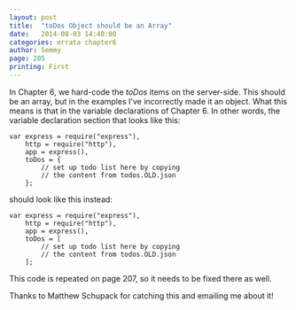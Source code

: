 ```yaml
---
layout: post
title:  "toDos Object should be an Array"
date:   2014-08-03 14:40:00
categories: errata chapter6
author: Semmy
page: 205
printing: First
---
```


In Chapter 6, we hard-code the _toDos_ items on the server-side. This should be an array, but
in the examples I've incorrectly made it an object. What this means is that in the variable
declarations of Chapter 6. In other words, the variable declaration section that looks like this:

    var express = require("express"),
        http = require("http"),
        app = express(),
        toDos = {
            // set up todo list here by copying
            // the content from todos.OLD.json
        };

should look like this instead:

    var express = require("express"),
        http = require("http"),
        app = express(),
        toDos = [
            // set up todo list here by copying
            // the content from todos.OLD.json
        ];


This code is repeated on page 207, so it needs to be fixed there as well.

Thanks to Matthew Schupack for catching this and emailing me about it!

